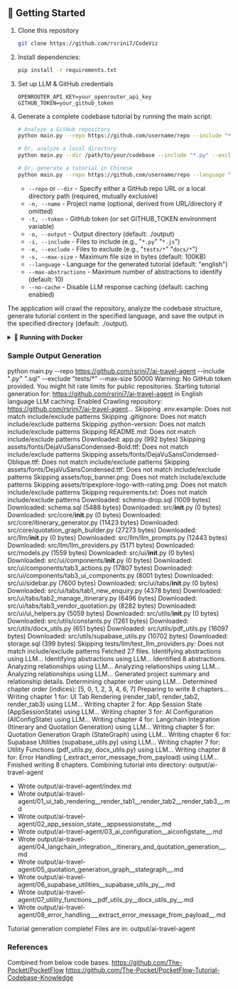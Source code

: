 ## 🚀 Getting Started

1. Clone this repository
   ```bash
   git clone https://github.com/rsrini7/CodeViz
   ```

3. Install dependencies:
   ```bash
   pip install -r requirements.txt
   ```

4. Set up LLM & GitHub credentials
   ```
   OPENROUTER_API_KEY=your_openrouter_api_key
   GITHUB_TOKEN=your_github_token
   ```

5. Generate a complete codebase tutorial by running the main script:
    ```bash
    # Analyze a GitHub repository
    python main.py --repo https://github.com/username/repo --include "*.py" "*.js" --exclude "tests/*" --max-size 50000

    # Or, analyze a local directory
    python main.py --dir /path/to/your/codebase --include "*.py" --exclude "*test*"

    # Or, generate a tutorial in Chinese
    python main.py --repo https://github.com/username/repo --language "Chinese"
    ```

    - `--repo` or `--dir` - Specify either a GitHub repo URL or a local directory path (required, mutually exclusive)
    - `-n, --name` - Project name (optional, derived from URL/directory if omitted)
    - `-t, --token` - GitHub token (or set GITHUB_TOKEN environment variable)
    - `-o, --output` - Output directory (default: ./output)
    - `-i, --include` - Files to include (e.g., "`*.py`" "`*.js`")
    - `-e, --exclude` - Files to exclude (e.g., "`tests/*`" "`docs/*`")
    - `-s, --max-size` - Maximum file size in bytes (default: 100KB)
    - `--language` - Language for the generated tutorial (default: "english")
    - `--max-abstractions` - Maximum number of abstractions to identify (default: 10)
    - `--no-cache` - Disable LLM response caching (default: caching enabled)

The application will crawl the repository, analyze the codebase structure, generate tutorial content in the specified language, and save the output in the specified directory (default: ./output).


<details>
 
<summary> 🐳 <b>Running with Docker</b> </summary>

To run this project in a Docker container, you'll need to pass your API keys as environment variables. 

1. Build the Docker image
   ```bash
   docker build -t codeviz-app .
   ```

2. Run the container

   You'll need to provide your `OPENROUTER_API_KEY` for the LLM to function. If you're analyzing private GitHub repositories or want to avoid rate limits, also provide your `GITHUB_TOKEN`.
   
   Mount a local directory to `/app/output` inside the container to access the generated tutorials on your host machine.
   
   **Example for analyzing a public GitHub repository:**
   
   ```bash
   docker run -it --rm \
     -e OPENROUTER_API_KEY="YOUR_OPENROUTER_API_KEY_HERE" \
     -v "$(pwd)/output_tutorials":/app/output \
     codeviz-app --repo https://github.com/username/repo
   ```
   
   **Example for analyzing a local directory:**
   
   ```bash
   docker run -it --rm \
     -e OPENROUTER_API_KEY="YOUR_OPENROUTER_API_KEY_HERE" \
     -v "/path/to/your/local_codebase":/app/code_to_analyze \
     -v "$(pwd)/output_tutorials":/app/output \
     codeviz-app --dir /app/code_to_analyze
   ```
</details>

### Sample Output Generation
python main.py --repo https://github.com/rsrini7/ai-travel-agent --include "*.py" "*.sql" --exclude "tests/*" --max-size 50000
Warning: No GitHub token provided. You might hit rate limits for public repositories.
Starting tutorial generation for: https://github.com/rsrini7/ai-travel-agent in English language
LLM caching: Enabled
Crawling repository: https://github.com/rsrini7/ai-travel-agent...
Skipping .env.example: Does not match include/exclude patterns
Skipping .gitignore: Does not match include/exclude patterns
Skipping .python-version: Does not match include/exclude patterns
Skipping README.md: Does not match include/exclude patterns
Downloaded: app.py (992 bytes) 
Skipping assets/fonts/DejaVuSansCondensed-Bold.ttf: Does not match include/exclude patterns
Skipping assets/fonts/DejaVuSansCondensed-Oblique.ttf: Does not match include/exclude patterns
Skipping assets/fonts/DejaVuSansCondensed.ttf: Does not match include/exclude patterns
Skipping assets/top_banner.png: Does not match include/exclude patterns
Skipping assets/tripexplore-logo-with-rating.png: Does not match include/exclude patterns
Skipping requirements.txt: Does not match include/exclude patterns
Downloaded: schema-drop.sql (1009 bytes) 
Downloaded: schema.sql (5488 bytes) 
Downloaded: src/__init__.py (0 bytes) 
Downloaded: src/core/__init__.py (0 bytes) 
Downloaded: src/core/itinerary_generator.py (11423 bytes) 
Downloaded: src/core/quotation_graph_builder.py (27273 bytes) 
Downloaded: src/llm/__init__.py (0 bytes) 
Downloaded: src/llm/llm_prompts.py (12443 bytes) 
Downloaded: src/llm/llm_providers.py (5171 bytes) 
Downloaded: src/models.py (1559 bytes) 
Downloaded: src/ui/__init__.py (0 bytes) 
Downloaded: src/ui/components/__init__.py (0 bytes) 
Downloaded: src/ui/components/tab3_actions.py (17807 bytes) 
Downloaded: src/ui/components/tab3_ui_components.py (8001 bytes) 
Downloaded: src/ui/sidebar.py (7600 bytes) 
Downloaded: src/ui/tabs/__init__.py (0 bytes) 
Downloaded: src/ui/tabs/tab1_new_enquiry.py (4378 bytes) 
Downloaded: src/ui/tabs/tab2_manage_itinerary.py (6496 bytes) 
Downloaded: src/ui/tabs/tab3_vendor_quotation.py (8282 bytes) 
Downloaded: src/ui/ui_helpers.py (5059 bytes) 
Downloaded: src/utils/__init__.py (0 bytes) 
Downloaded: src/utils/constants.py (1261 bytes) 
Downloaded: src/utils/docx_utils.py (651 bytes) 
Downloaded: src/utils/pdf_utils.py (16097 bytes) 
Downloaded: src/utils/supabase_utils.py (10702 bytes) 
Downloaded: storage.sql (399 bytes) 
Skipping tests/llm/test_llm_providers.py: Does not match include/exclude patterns
Fetched 27 files.
Identifying abstractions using LLM...
Identifying abstractions using LLM...
Identified 8 abstractions.
Analyzing relationships using LLM...
Analyzing relationships using LLM...
Analyzing relationships using LLM...
Generated project summary and relationship details.
Determining chapter order using LLM...
Determined chapter order (indices): [5, 0, 1, 2, 3, 4, 6, 7]
Preparing to write 8 chapters...
Writing chapter 1 for: UI Tab Rendering (render_tab1, render_tab2, render_tab3)
 using LLM...
Writing chapter 2 for: App Session State (AppSessionState)
 using LLM...
Writing chapter 3 for: AI Configuration (AIConfigState)
 using LLM...
Writing chapter 4 for: Langchain Integration (Itinerary and Quotation Generation)
 using LLM...
Writing chapter 5 for: Quotation Generation Graph (StateGraph)
 using LLM...
Writing chapter 6 for: Supabase Utilities (supabase_utils.py)
 using LLM...
Writing chapter 7 for: Utility Functions (pdf_utils.py, docx_utils.py)
 using LLM...
Writing chapter 8 for: Error Handling (_extract_error_message_from_payload)
 using LLM...
Finished writing 8 chapters.
Combining tutorial into directory: output/ai-travel-agent
  - Wrote output/ai-travel-agent/index.md
  - Wrote output/ai-travel-agent/01_ui_tab_rendering__render_tab1__render_tab2__render_tab3__.md
  - Wrote output/ai-travel-agent/02_app_session_state__appsessionstate__.md
  - Wrote output/ai-travel-agent/03_ai_configuration__aiconfigstate__.md
  - Wrote output/ai-travel-agent/04_langchain_integration__itinerary_and_quotation_generation__.md
  - Wrote output/ai-travel-agent/05_quotation_generation_graph__stategraph__.md
  - Wrote output/ai-travel-agent/06_supabase_utilities__supabase_utils_py__.md
  - Wrote output/ai-travel-agent/07_utility_functions__pdf_utils_py__docx_utils_py__.md
  - Wrote output/ai-travel-agent/08_error_handling___extract_error_message_from_payload__.md

Tutorial generation complete! Files are in: output/ai-travel-agent

### References
Combined from below code bases.
https://github.com/The-Pocket/PocketFlow
https://github.com/The-Pocket/PocketFlow-Tutorial-Codebase-Knowledge